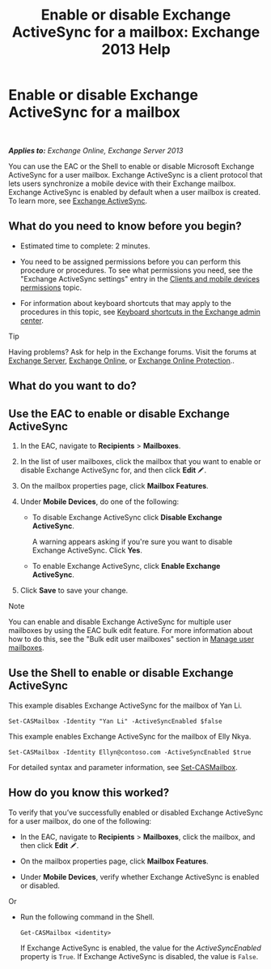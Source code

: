 ﻿---
title: 'Enable or disable Exchange ActiveSync for a mailbox: Exchange 2013 Help'
TOCTitle: Enable or disable Exchange ActiveSync for a mailbox
ms:assetid: dcf7c05b-b1b9-4b0f-800d-fec9f2ddc9e4
ms:mtpsurl: https://technet.microsoft.com/en-us/library/Bb124809(v=EXCHG.150)
ms:contentKeyID: 50387724
ms.date: 12/10/2017
mtps_version: v=EXCHG.150
---

# Enable or disable Exchange ActiveSync for a mailbox

 

_**Applies to:** Exchange Online, Exchange Server 2013_


You can use the EAC or the Shell to enable or disable Microsoft Exchange ActiveSync for a user mailbox. Exchange ActiveSync is a client protocol that lets users synchronize a mobile device with their Exchange mailbox. Exchange ActiveSync is enabled by default when a user mailbox is created. To learn more, see [Exchange ActiveSync](exchange-activesync-exchange-2013-help.md).

## What do you need to know before you begin?

  - Estimated time to complete: 2 minutes.

  - You need to be assigned permissions before you can perform this procedure or procedures. To see what permissions you need, see the "Exchange ActiveSync settings" entry in the [Clients and mobile devices permissions](clients-and-mobile-devices-permissions-exchange-2013-help.md) topic.

  - For information about keyboard shortcuts that may apply to the procedures in this topic, see [Keyboard shortcuts in the Exchange admin center](keyboard-shortcuts-in-the-exchange-admin-center-exchange-online-protection-help.md).


> [!TIP]
> Having problems? Ask for help in the Exchange forums. Visit the forums at <A href="https://go.microsoft.com/fwlink/p/?linkid=60612">Exchange Server</A>, <A href="https://go.microsoft.com/fwlink/p/?linkid=267542">Exchange Online</A>, or <A href="https://go.microsoft.com/fwlink/p/?linkid=285351">Exchange Online Protection</A>..



## What do you want to do?

## Use the EAC to enable or disable Exchange ActiveSync

1.  In the EAC, navigate to **Recipients** \> **Mailboxes**.

2.  In the list of user mailboxes, click the mailbox that you want to enable or disable Exchange ActiveSync for, and then click **Edit** ![Edit icon](images/JJ218640.6f53ccb2-1f13-4c02-bea0-30690e6ea71d(EXCHG.150).gif "Edit icon").

3.  On the mailbox properties page, click **Mailbox Features**.

4.  Under **Mobile Devices**, do one of the following:
    
      - To disable Exchange ActiveSync click **Disable Exchange ActiveSync**.
        
        A warning appears asking if you're sure you want to disable Exchange ActiveSync. Click **Yes**.
    
      - To enable Exchange ActiveSync, click **Enable Exchange ActiveSync**.

5.  Click **Save** to save your change.


> [!NOTE]
> You can enable and disable Exchange ActiveSync for multiple user mailboxes by using the EAC bulk edit feature. For more information about how to do this, see the "Bulk edit user mailboxes" section in <A href="https://docs.microsoft.com/en-us/exchange/recipients-in-exchange-online/manage-user-mailboxes/manage-user-mailboxes">Manage user mailboxes</A>.



## Use the Shell to enable or disable Exchange ActiveSync

This example disables Exchange ActiveSync for the mailbox of Yan Li.

    Set-CASMailbox -Identity "Yan Li" -ActiveSyncEnabled $false

This example enables Exchange ActiveSync for the mailbox of Elly Nkya.

    Set-CASMailbox -Identity Ellyn@contoso.com -ActiveSyncEnabled $true

For detailed syntax and parameter information, see [Set-CASMailbox](https://technet.microsoft.com/en-us/library/bb125264\(v=exchg.150\)).

## How do you know this worked?

To verify that you’ve successfully enabled or disabled Exchange ActiveSync for a user mailbox, do one of the following:

  - In the EAC, navigate to **Recipients** \> **Mailboxes**, click the mailbox, and then click **Edit** ![Edit icon](images/JJ218640.6f53ccb2-1f13-4c02-bea0-30690e6ea71d(EXCHG.150).gif "Edit icon").

  - On the mailbox properties page, click **Mailbox Features**.

  - Under **Mobile Devices**, verify whether Exchange ActiveSync is enabled or disabled.

Or

  - Run the following command in the Shell.
    
        Get-CASMailbox <identity>
    
    If Exchange ActiveSync is enabled, the value for the *ActiveSyncEnabled* property is `True`. If Exchange ActiveSync is disabled, the value is `False`.

